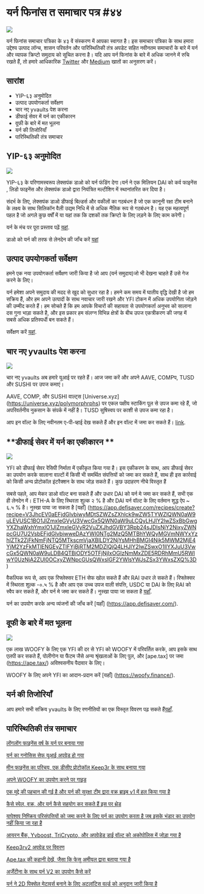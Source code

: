 # यर्न फिनांस त समाचार पत्र #४४

![](image1.jfif)

यर्न फिनांस समाचार पत्रिका के ४३ वें संस्करण में आपका स्वागत है। इस समाचार पत्रिका के साथ हमारा उद्देश्य उत्पाद लॉन्च, शासन परिवर्तन और पारिस्थितिकी तंत्र अपडेट सहित नवीनतम समाचारों के बारे में यर्न और व्यापक क्रिप्टो समुदाय को सूचित करना है। यदि आप यर्न फिनांस के बारे में अधिक जानने में रुचि रखते हैं, तो हमारे आधिकारिक [Twitter](https://twitter.com/iearnfinance) और [Medium](https://medium.com/iearn) खातों का अनुसरण करें।

## **सारांश**

- YIP-६३ अनुमोदित 
- उत्पाद उपयोगकर्ता सर्वेक्षण
- चार नए yvaults पेश करना
- डीफाई सेवर में यर्न का एकीकारन 
- वूफी के बारे में मत भूलना
- यर्न की तिजोरियाँ
- पारिस्थितिकी तंत्र समाचार

## **YIP-६३ अनुमोदित**

![](image2.jfif)

YIP-६३ के परिणामस्वरूप लेक्सपंक डाओ को यर्न फंडिंग देगा।यर्न ने एक मिलियन DAI को कर्व फाइनेंस , लिडो फाइनेंस और लेक्सपंक डाओ द्वारा नियंत्रित मल्टीशिग में स्थानांतरित कर दिया है।

संदर्भ के लिए, लेक्सपंक डाओ डीफाई  बिल्डर्स और वकीलों का गठबंधन है जो एक कानूनी रक्षा टीम बनाने के लक्ष्य के साथ सिलिकॉन वैली उद्यम निधि में से अधिक नैतिक रूप से गठबंधन है। यह एक महत्वपूर्ण पहल है जो अगले कुछ वर्षों में या यहां तक कि दशकों तक क्रिप्टो के लिए लड़ने के लिए काम करेगी।

यर्न के मंच पर पूरा प्रस्ताव पढ़ें [यहां](https://gov.yearn.finance/t/yip-63-fund-builder-first-legal-activism-dao/11280).

डाओ को यर्न की तरफ से लेनदेन की जाँच करें [यहां](https://etherscan.io/tx/0x0ec0fc55d6dc51b426a254bf2d6de138b1b9a1c3031f4ab3a7b39439fa004392)

## **उत्पाद उपयोगकर्ता सर्वेक्षण**

हमने एक नया उपयोगकर्ता सर्वेक्षण जारी किया है जो आप (यर्न समुदाय)जो भी देखना चाहते हैं उसे गेज करने के लिए।

यर्न हमेशा अपने समुदाय की मदद से खुद को सुधार रहा है। हमने कम समय में घातीय वृद्धि देखी है जो हम सक्रिय हैं, और हम अपने उत्पादों के साथ नवाचार जारी रखने और YFI टोकन में अधिक उपयोगिता जोड़ने की उम्मीद करते हैं। हम सोचते हैं कि हम आपके विचारों की सहायता से  उपयोगकर्ता अनुभव को सालाना दस गुना भाड़ा सकते है, और इस प्रकार हम संलग्न विभिन्न क्षेत्रों के बीच उपज एकत्रीकरण की जगह में सबसे अधिक प्रतिस्पर्धी बन सकते हैं।

सर्वेक्षण करें [यहां](https://yearnfinance.typeform.com/to/ojp3J8gn).

## **चार नए yvaults पेश करना**

![](image3.jfif)

चार नए yvaults अब हमारे यूआई पर रहते हैं। आज जमा करें और अपने AAVE, COMPप, TUSD और SUSHI पर उपज कमाएं।

AAVE, COMP, और SUSHI वाल्ट्स [Universe.xyz] (https://universe.xyz/polymorphrphs) पर एकल पक्षीय स्टाकिंग पूल से उपज कमा रहे हैं, जो अपरिवर्तनीय नुकसान के संपर्क में नहीं है। TUSD सुषिस्वप पर काशी से उपज कमा रहा है।

आप इन वॉल्ट के लिए नवीनतम ए-पी-व्हाई  देख सकते हैं और इन वॉल्ट में जमा कर सकते हैं। [link](https://yearn.finance/vaults).

## **डीफाई सेवर में यर्न का एकीकारन **

![](image4.jfif)

YFI को डीफाई सेवर रेसिपी निर्माता में एकीकृत किया गया है। इस एकीकरण के साथ, आप डीफाई सेवर का उपयोग करके सालाना वाल्टों में किसी भी समर्थित संपत्तियों को जमा कर सकते हैं, साथ ही इस कार्रवाई को किसी अन्य प्रोटोकॉल इंटरैक्शन के साथ जोड़ सकते हैं। कुछ उदाहरण नीचे विस्तृत हैं

सबसे पहले, आप मेकर डाओ वॉल्ट बना सकते हैं और उधार DAI को यर्न मे जमा कर सकते हैं, सभी एक ही लेनदेन में। ETH-A  के लिए स्थिरता शुल्क २ % है और DAI यर्न वॉल्ट के लिए वर्तमान शुद्ध ऐप ~ ६.५ % है। नुस्खा पाया जा सकता है [यहाँ] (https://app.defisaver.com/recipes/create?recipe=V3JhcEV0aEFjdGlvbiwyMDtSZWZsZXhlck9wZW5TYWZlQWN0aW9uLEVUSC1BO1JlZmxleGVyU3VwcGx5QWN0aW9uLCQyLHJlY2lwZSxBbGwgYXZhaWxhYmxlO1JlZmxleGVyR2VuZXJhdGVBY3Rpb24sJDIsNjY2NixyZWNpcGU7U2VsbEFjdGlvbiwweDAzYWI0NTg2MzQ5MTBhYWQyMGVmNWYxYzhlZTk2ZjFkNmFjNTQ5MTkscmVjaXBlLDY2NjYsMHhBMGI4Njk5MWM2MjE4YjM2YzFkMTlENGEyZTlFYjBjRTM2MDZlQjQ4LHJlY2lwZSwxO1llYXJuU3VwcGx5QWN0aW9uLDB4QTBiODY5OTFjNjIxOGIzNmMxZDE5RDRhMmU5RWIwY0UzNjA2ZUI0OCxyZWNpcGUsQWxsIGF2YWlsYWJsZSx3YWxsZXQ%3D)

वैकल्पिक रूप से, आप एक रिफ्लेक्सर ETH सेफ खोल सकते हैं और RAI उधार ले सकते हैं। रिफ्लेक्सर में स्थिरता शुल्क -०.५ % है और आप एक उच्च उपज वाली संपत्ति, USDC या DAI के लिए RAI को स्वैप कर सकते हैं, और यर्न मे जमा कर सकते हैं। नुस्खा पाया जा सकता है [यहाँ](https://app.defisaver.com/recipes/create?recipe=V3JhcEV0aEFjdGlvbiwyMDtSZWZsZXhlck9wZW5TYWZlQWN0aW9uLEVUSC1BO1JlZmxleGVyU3VwcGx5QWN0aW9uLCQyLHJlY2lwZSxBbGwgYXZhaWxhYmxlO1JlZmxleGVyR2VuZXJhdGVBY3Rpb24sJDIsNjY2NixyZWNpcGU7U2VsbEFjdGlvbiwweDAzYWI0NTg2MzQ5MTBhYWQyMGVmNWYxYzhlZTk2ZjFkNmFjNTQ5MTkscmVjaXBlLDY2NjYsMHhBMGI4Njk5MWM2MjE4YjM2YzFkMTlENGEyZTlFYjBjRTM2MDZlQjQ4LHJlY2lwZSwxO1llYXJuU3VwcGx5QWN0aW9uLDB4QTBiODY5OTFjNjIxOGIzNmMxZDE5RDRhMmU5RWIwY0UzNjA2ZUI0OCxyZWNpcGUsQWxsIGF2YWlsYWJsZSx3YWxsZXQ%3D).

यर्न का उपयोग करके अन्य व्यंजनों की जाँच करें [यहाँ] (https://app.defisaver.com/).

## **वूफी के बारे में मत भूलना**

![](image5.jfif)

एक लाख WOOFY के लिए एक YFI की दर से YFI को WOOFY  में परिवर्तित करके, आप इसके साथ एलपी कर सकते हैं, पोलीगोन या फैंटम जैसे अन्य श्रृंखलाओं के लिए पुल, और [ape.tax] पर जमा (https://ape.tax/) अविश्वसनीय पैदावार के लिए।

WOOFY के लिए अपने YFI का आदान-प्रदान करें [यहाँ] (https://woofy.finance/).

## **यर्न की तिजोरियाँ**

आप हमारे सभी सक्रिय yvaults के लिए रणनीतियों का एक विस्तृत विवरण पढ़ सकते हैं[यहाँ](https://medium.com/yearn-state-of-the-vaults/the-vaults-at-yearn-9237905ffed3).

## **पारिस्थितिकी तंत्र समाचार**

[लोंगलोंग फाइनेंस वर्ष के यर्न पर बनाया गया](https://twitter.com/longlongfinance/status/1424889905877069826)

[यर्न का गनोसिस सेफ यूआई अपग्रेड हो गया ](https://twitter.com/seanmacaonghais/status/1427229450773618695?s=21)

[मीन फाइनेंस का परिचय, एक डीसीए प्रोटोकॉल Keep3r के साथ बनाया गया](https://twitter.com/mean_fi/status/1422947694444785666?s=21)

[अपने WOOFY का उपयोग करने पर गाइड ](https://twitter.com/cryptannews/status/1426489521911177217?s=21)

[एक मुद्दे की पहचान की गई है और यर्न की सुरक्षा टीम द्वारा वक्र ब्राइब v1 में हल किया गया है](https://twitter.com/bantg/status/1426629982328180737?s=21)

[कैसे स्पेल, वक्र, और यर्न कैसे सहयोग कर सकते हैं इस पर थ्रेड](https://twitter.com/danielesesta/status/1426547097415913476?s=21)

[यापेश्वप निष्क्रिय परिसंपत्तियों को जमा करने के लिए यर्न का उपयोग करता है जब इसके भंडार का उपयोग नहीं किया जा रहा है](https://twitter.com/yapeswap/status/1427270229839605761)

[आयरन बैंक, Yvboost, TriCrypto, और अपग्रेडेड डाई वॉल्ट को अकोपोलिस में जोड़ा गया है](https://twitter.com/akropolisio/status/1427258414229442563)

[Keep3rv2 अपग्रेड पर विवरण](https://twitter.com/AndreCronjeTech/status/1429021091218006023)

[Ape.tax की कहानी देखें, जैसा कि फेसु अमीयल द्वारा बताया गया है](https://twitter.com/fameal/status/1428382076064174080?s=20)

[अर्जेंटीना के साथ यर्न V2 का उपयोग कैसे करें](https://twitter.com/argentHQ/status/1431205382865760257)

[यर्न ने 2D  पिक्सेल मेटावर्स बनाने के लिए अटलांटिस वर्ल्ड को अनुदान जारी किया है](https://twitter.com/iearnfinance/status/1432387438014435332)

